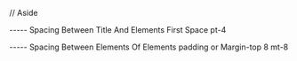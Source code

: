 

// Aside

----- Spacing Between Title And Elements  First Space pt-4

----- Spacing Between Elements Of Elements padding or  Margin-top 8  mt-8   